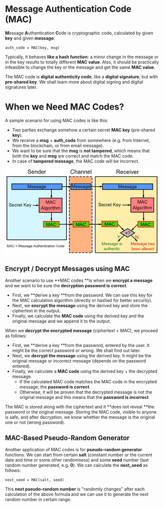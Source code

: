 # Message Authentication Code (MAC)

**M**essage **A**uthentication **C**ode is cryptographic code, calculated by given **key** and given **message**:
```
auth_code = MAC(key, msg)
```
Typically, it behaves **like a hash function**: a minor change in the message or in the key results to totally different **MAC value**. Also, it should be practically infeasible to change the key or the message and get the same **MAC value**.

The MAC code is **digital authenticity code**, like a **digital signature**, but with **pre-shared key**. We shall learn more about digital signing and digital signatures later.

# When we Need MAC Codes?

A sample scenario for using MAC codes is like this:
 - Two parties exchange somehow a certain secret **MAC key** (pre-shared **key**).
 - We receive a **msg** + **auth_code** from somewhere (e.g. from Internet, from the blockchain, or from email message).
 - We want to be sure that the **msg** is **not tampered**, which means that both the **key** and **msg** are correct and match the MAC code.
 - In case of **tampered message**, the MAC code will be incorrect.

![](/assets/MAC-message-authentication-code.png)

## Encrypt / Decrypt Messages using MAC

Another scenario to use **MAC codes **is when we **encrypt a message** and we want to be sure the **decryption password is correct**.
 - First, we **derive a key **from the password. We can use this key for the MAC calculation algorithm (directly or hashed for better security).
 - Next, we **encrypt the message** using the derived key and store the ciphertext in the output.
 - Finally, we calculate the **MAC code** using the derived key and the original message and we append it to the output.
 
When we **decrypt the encrypted message** (ciphertext + MAC), we proceed as follows:
 - First, we **derive a key **from the password, entered by the user. It might be the correct password or wrong. We shall find out later.
 - Next, we **decrypt the message** using the derived key. It might be the original message or incorrect message (depends on the password entered).
 - Finally, we calculate a **MAC code** using the derived key + the decrypted message.
   - If the calculated MAC code matches the MAC code in the encrypted message, the **password is correct**.
   - Otherwise, it will be proven that the decrypted message is not the original message and this means that the **password is incorrect**
   
The MAC is stored along with the ciphertext and it **does not reveal **the password or the original message. Storing the MAC code, visible to anyone is safe, and after decryption, we know whether the message is the original one or not (wrong password).

## MAC-Based Pseudo-Random Generator

Another application of MAC codes is for **pseudo-random generator** functions. We can start from certain **salt** (constant number or the current date and time or some other randomness) and some **seed** number (last random number generated, e.g. **0**). We can calculate the **next_seed** as follows:
```
next_seed = MAC(salt, seed)
```
This **next pseudo-random number** is "randomly changes" after each calculation of the above formula and we can use it to generate the next random number in certain range.
